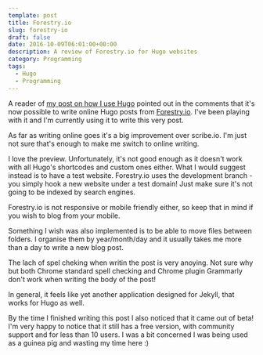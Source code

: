 ```yaml
---
template: post
title: Forestry.io
slug: forestry-io
draft: false
date: 2016-10-09T06:01:00+00:00
description: A review of Forestry.io for Hugo websites
category: Programming
tags:
  - Hugo
  - Programming
---
```

A reader of [my post on how I use Hugo](/posts/hugo-write-deploy-host) pointed out in the comments that it's now possible to write online Hugo posts from [Forestry.io](https://forestry.io). I've been playing with it and I'm currently using it to write this very post.

As far as writing online goes it's a big improvement over scribe.io. I'm just not sure that's enough to make me switch to online writing.

I love the preview. Unfortunately, it's not good enough as it doesn't work with all Hugo's shortcodes and custom ones either. What I would suggest instead is to have a test website. Forestry.io uses the development branch - you simply hook a new website under a test domain! Just make sure it's not going to be indexed by search engines.

Forestry.io is not responsive or mobile friendly either, so keep that in mind if you wish to blog from your mobile.

Something I wish was also implemented is to be able to move files between folders. I organise them by year/month/day and it usually takes me more than a day to write a new blog post.

The lach of spel cheking when writin the post is very anoying. Not sure why but both Chrome standard spell checking and Chrome plugin Grammarly don't work when writing the body of the post!

In general, it feels like yet another application designed for Jekyll, that works for Hugo as well.

By the time I finished writing this post I also noticed that it came out of beta! I'm very happy to notice that it still has a free version, with community support and for less than 10 users. I was a bit concerned I was being used as a guinea pig and wasting my time here :)